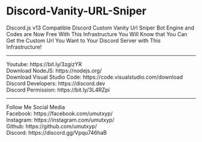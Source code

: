 # Discord-Vanity-URL-Sniper
Discord.js v13 Compatible Discord Custom Vanity Url Sniper Bot Engine and Codes are Now Free With This Infrastructure You Will Know that You Can Get the Custom Url You Want to Your Discord Server with This Infrastructure!
<hr>
Youtube: https://bit.ly/3zgizYR<br>
Download NodeJS: https://nodejs.org/<br>
Download Visual Studio Code: https://code.visualstudio.com/download<br>
Discord Developers: https://discord.dev<br>
Discord Permission: https://bit.ly/3L4RZpi<br>
<hr>
Follow Me Social Media<br>
Facebook: https://facebook.com/umutxyp/<br>
Instagram: https://instagram.com/umutxyp/<br>
Github: https://github.com/umutxyp/<br>
Discord: https://discord.gg/Vpqu746haB<br>


